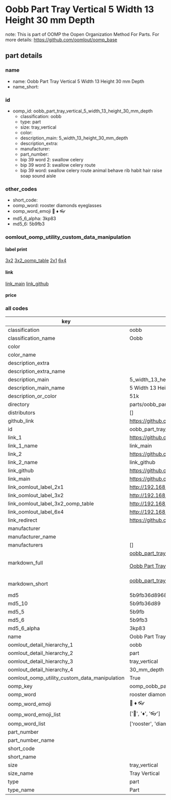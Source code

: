 # Oobb Part Tray Vertical 5 Width 13 Height 30 mm Depth  

note: This is part of OOMP the Oopen Organization Method For Parts. For more details: https://github.com/oomlout/oomp_base

##  part details
  







### name
* name: Oobb Part Tray Vertical 5 Width 13 Height 30 mm Depth
* name_short: 
### id
* oomp_id: oobb_part_tray_vertical_5_width_13_height_30_mm_depth
  * classification: oobb
  * type: part
  * size: tray_vertical
  * color: 
  * description_main: 5_width_13_height_30_mm_depth
  * description_extra: 
  * manufacturer: 
  * part_number: 
  * bip 39 word 2: swallow celery
  * bip 39 word 3: swallow celery route
  * bip 39 word: swallow celery route animal behave rib habit hair raise soap sound aisle

### other_codes
* short_code: 
* oomp_word: rooster diamonds eyeglasses
* oomp_word_emoji :rooster: :diamonds: :eyeglasses:
* md5_6_alpha: 3kp83
* md5_6: 5b9fb3






### oomlout_oomp_utility_custom_data_manipulation
#### label print
[3x2](http://192.168.1.245:1112/?label=oomp%203kp83)
[3x2_oomp_table](http://192.168.1.108:1112/?label=oomp%203kp83)
[2x1](http://192.168.1.242:1112/?label=oomp%203kp83)
[6x4](http://192.168.1.55:1112/?label=oomp%203kp83)    

#### link

[link_main](https://github.com/oomlout/oomlout_oomp_version_1_messy/tree/main/parts/oobb_part_tray_vertical_5_width_13_height_30_mm_depth) [link_github](https://github.com/oomlout/oomlout_oomp_version_1_messy/tree/main/parts/oobb_part_tray_vertical_5_width_13_height_30_mm_depth)                             

#### price







### all codes 
| key | value |  
| --- | --- |  
| classification | oobb |  
| classification_name | Oobb |  
| color |  |  
| color_name |  |  
| description_extra |  |  
| description_extra_name |  |  
| description_main | 5_width_13_height_30_mm_depth |  
| description_main_name | 5 Width 13 Height 30 mm Depth |  
| description_or_color | 51k |  
| directory | parts/oobb_part_tray_vertical_5_width_13_height_30_mm_depth |  
| distributors | [] |  
| github_link | https://github.com/oomlout/oomlout_oomp_part_src/tree/main/parts/oobb_part_tray_vertical_5_width_13_height_30_mm_depth |  
| id | oobb_part_tray_vertical_5_width_13_height_30_mm_depth |  
| link_1 | https://github.com/oomlout/oomlout_oomp_version_1_messy/tree/main/parts/oobb_part_tray_vertical_5_width_13_height_30_mm_depth |  
| link_1_name | link_main |  
| link_2 | https://github.com/oomlout/oomlout_oomp_version_1_messy/tree/main/parts/oobb_part_tray_vertical_5_width_13_height_30_mm_depth |  
| link_2_name | link_github |  
| link_github | https://github.com/oomlout/oomlout_oomp_version_1_messy/tree/main/parts/oobb_part_tray_vertical_5_width_13_height_30_mm_depth |  
| link_main | https://github.com/oomlout/oomlout_oomp_version_1_messy/tree/main/parts/oobb_part_tray_vertical_5_width_13_height_30_mm_depth |  
| link_oomlout_label_2x1 | http://192.168.1.242:1112/?label=oomp%203kp83 |  
| link_oomlout_label_3x2 | http://192.168.1.245:1112/?label=oomp%203kp83 |  
| link_oomlout_label_3x2_oomp_table | http://192.168.1.108:1112/?label=oomp%203kp83 |  
| link_oomlout_label_6x4 | http://192.168.1.55:1112/?label=oomp%203kp83 |  
| link_redirect | https://github.com/oomlout/oomlout_oomp_version_1_messy/tree/main/parts/oobb_part_tray_vertical_5_width_13_height_30_mm_depth |  
| manufacturer |  |  
| manufacturer_name |  |  
| manufacturers | [] |  
| markdown_full | [oobb_part_tray_vertical_5_width_13_height_30_mm_depth](none)<br>[](none)<br>[Oobb Part Tray Vertical 5 Width 13 Height 30 Mm Depth](none)<br><br> |  
| markdown_short | [oobb_part_tray_vertical_5_width_13_height_30_mm_depth](none)<br><br> |  
| md5 | 5b9fb36d89684d06e38a3091790946d8 |  
| md5_10 | 5b9fb36d89 |  
| md5_5 | 5b9fb |  
| md5_6 | 5b9fb3 |  
| md5_6_alpha | 3kp83 |  
| name | Oobb Part Tray Vertical 5 Width 13 Height 30 mm Depth |  
| oomlout_detail_hierarchy_1 | oobb |  
| oomlout_detail_hierarchy_2 | part |  
| oomlout_detail_hierarchy_3 | tray_vertical |  
| oomlout_detail_hierarchy_4 | 30_mm_depth |  
| oomlout_oomp_utility_custom_data_manipulation | True |  
| oomp_key | oomp_oobb_part_tray_vertical_5_width_13_height_30_mm_depth |  
| oomp_word | rooster diamonds eyeglasses |  
| oomp_word_emoji | :rooster: :diamonds: :eyeglasses: |  
| oomp_word_emoji_list | [':rooster:', ':diamonds:', ':eyeglasses:'] |  
| oomp_word_list | ['rooster', 'diamonds', 'eyeglasses'] |  
| part_number |  |  
| part_number_name |  |  
| short_code |  |  
| short_name |  |  
| size | tray_vertical |  
| size_name | Tray Vertical |  
| type | part |  
| type_name | Part |  
